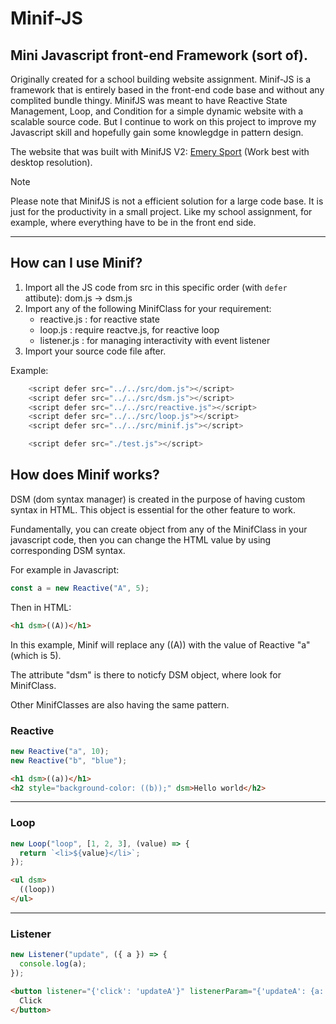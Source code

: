 # Minif-JS

## Mini Javascript front-end Framework (sort of).

Originally created for a school building website assignment. Minif-JS is a framework that is entirely based in the front-end code base and without any complited bundle thingy.
MinifJS was meant to have Reactive State Management, Loop, and Condition for a simple dynamic website with a scalable source code. But I continue to work on this project to improve my Javascript skill and hopefully gain some knowlegdge in pattern design.

The website that was built with MinifJS V2: [Emery Sport](https://emerysport.netlify.app) (Work best with desktop resolution).

> [!NOTE]
> Please note that MinifJS is not a efficient solution for a large code base. It is just for the productivity in a small project. Like my school assignment, for example, where everything have to be in the front end side.

---

## How can I use Minif?

1. Import all the JS code from src in this specific order (with `defer` attibute): dom.js -> dsm.js
2. Import any of the following MinifClass for your requirement:
   - reactive.js : for reactive state
   - loop.js : require reactve.js, for reactive loop
   - listener.js : for managing interactivity with event listener
3. Import your source code file after.

Example:

```js
    <script defer src="../../src/dom.js"></script>
    <script defer src="../../src/dsm.js"></script>
    <script defer src="../../src/reactive.js"></script>
    <script defer src="../../src/loop.js"></script>
    <script defer src="../../src/minif.js"></script>

    <script defer src="./test.js"></script>
```

## How does Minif works?

DSM (dom syntax manager) is created in the purpose of having custom syntax in HTML. This object is essential for the other feature to work.

Fundamentally, you can create object from any of the MinifClass in your javascript code, then you can change the HTML value by using corresponding DSM syntax.

For example in Javascript:

```js
const a = new Reactive("A", 5);
```

Then in HTML:

```html
<h1 dsm>((A))</h1>
```

In this example, Minif will replace any ((A)) with the value of Reactive "a" (which is 5).

The attribute "dsm" is there to noticfy DSM object, where look for MinifClass.

Other MinifClasses are also having the same pattern.

### Reactive

```js
new Reactive("a", 10);
new Reactive("b", "blue");
```

```html
<h1 dsm>((a))</h1>
<h2 style="background-color: ((b));" dsm>Hello world</h2>
```

---

### Loop

```js
new Loop("loop", [1, 2, 3], (value) => {
  return `<li>${value}</li>`;
});
```

```html
<ul dsm>
  ((loop))
</ul>
```

---

### Listener

```js
new Listener("update", ({ a }) => {
  console.log(a);
});
```

```html
<button listener="{'click': 'updateA'}" listenerParam="{'updateA': {a: 5}}" dsm>
  Click
</button>
```